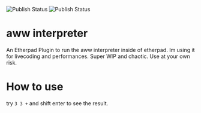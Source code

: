 ![Publish Status](https://github.com/ether/ep_align/workflows/Node.js%20Package/badge.svg) ![Publish Status](https://github.com/ether/ep_align/workflows/Node.js%20Package/badge.svg)

# aww interpreter

An Etherpad Plugin to run the aww interpreter inside of etherpad.
Im using it for livecoding and performances. Super WIP and chaotic. Use at your own risk.

# How to use

try `3 3 +` and shift enter to see the result.
